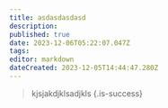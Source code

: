 ```yaml
---
title: asdasdasdasd
description: 
published: true
date: 2023-12-06T05:22:07.047Z
tags: 
editor: markdown
dateCreated: 2023-12-05T14:44:47.280Z
---
```


> kjsjakdjklsadjkls
{.is-success}
